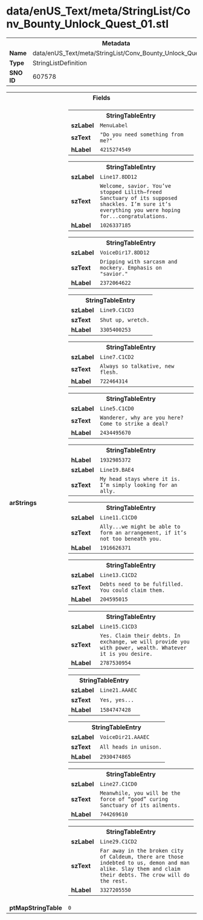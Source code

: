 <h1>data/enUS_Text/meta/StringList/Conv_Bounty_Unlock_Quest_01.stl</h1><table><tr><th colspan="100%">Metadata</th></tr><tr><td><b>Name</b></td><td>data/enUS_Text/meta/StringList/Conv_Bounty_Unlock_Quest_01.stl</td></tr><tr><td><b>Type</b></td><td>StringListDefinition</td></tr><tr><td><b>SNO ID</b></td><td>607578</td></tr></table>

<table><tr><th colspan="100%">Fields</th></tr><tr><td><b>arStrings</b></td><td><table><tr><th colspan="100%">StringTableEntry</th></tr><tr><td><b>szLabel</b></td><td><code>MenuLabel</code></td></tr><tr><td><b>szText</b></td><td><code>"Do you need something from me?"</code></td></tr><tr><td><b>hLabel</b></td><td><code>4215274549</code></td></tr></table>


<table><tr><th colspan="100%">StringTableEntry</th></tr><tr><td><b>szLabel</b></td><td><code>Line17.8DD12</code></td></tr><tr><td><b>szText</b></td><td><code>Welcome, savior. You’ve stopped Lilith—freed Sanctuary of its supposed shackles. I’m sure it’s everything you were hoping for...congratulations.</code></td></tr><tr><td><b>hLabel</b></td><td><code>1026337185</code></td></tr></table>


<table><tr><th colspan="100%">StringTableEntry</th></tr><tr><td><b>szLabel</b></td><td><code>VoiceDir17.8DD12</code></td></tr><tr><td><b>szText</b></td><td><code>Dripping with sarcasm and mockery. Emphasis on "savior."</code></td></tr><tr><td><b>hLabel</b></td><td><code>2372064622</code></td></tr></table>


<table><tr><th colspan="100%">StringTableEntry</th></tr><tr><td><b>szLabel</b></td><td><code>Line9.C1CD3</code></td></tr><tr><td><b>szText</b></td><td><code>Shut up, wretch.</code></td></tr><tr><td><b>hLabel</b></td><td><code>3305400253</code></td></tr></table>


<table><tr><th colspan="100%">StringTableEntry</th></tr><tr><td><b>szLabel</b></td><td><code>Line7.C1CD2</code></td></tr><tr><td><b>szText</b></td><td><code>Always so talkative, new flesh.</code></td></tr><tr><td><b>hLabel</b></td><td><code>722464314</code></td></tr></table>


<table><tr><th colspan="100%">StringTableEntry</th></tr><tr><td><b>szLabel</b></td><td><code>Line5.C1CD0</code></td></tr><tr><td><b>szText</b></td><td><code>Wanderer, why are you here? Come to strike a deal?</code></td></tr><tr><td><b>hLabel</b></td><td><code>2434495670</code></td></tr></table>


<table><tr><th colspan="100%">StringTableEntry</th></tr><tr><td><b>hLabel</b></td><td><code>1932985372</code></td></tr><tr><td><b>szLabel</b></td><td><code>Line19.BAE4</code></td></tr><tr><td><b>szText</b></td><td><code>My head stays where it is. I’m simply looking for an ally.</code></td></tr></table>


<table><tr><th colspan="100%">StringTableEntry</th></tr><tr><td><b>szLabel</b></td><td><code>Line11.C1CD0</code></td></tr><tr><td><b>szText</b></td><td><code>Ally...we might be able to form an arrangement, if it’s not too beneath you.</code></td></tr><tr><td><b>hLabel</b></td><td><code>1916626371</code></td></tr></table>


<table><tr><th colspan="100%">StringTableEntry</th></tr><tr><td><b>szLabel</b></td><td><code>Line13.C1CD2</code></td></tr><tr><td><b>szText</b></td><td><code>Debts need to be fulfilled. You could claim them.</code></td></tr><tr><td><b>hLabel</b></td><td><code>204595015</code></td></tr></table>


<table><tr><th colspan="100%">StringTableEntry</th></tr><tr><td><b>szLabel</b></td><td><code>Line15.C1CD3</code></td></tr><tr><td><b>szText</b></td><td><code>Yes. Claim their debts. In exchange, we will provide you with power, wealth. Whatever it is you desire.</code></td></tr><tr><td><b>hLabel</b></td><td><code>2787530954</code></td></tr></table>


<table><tr><th colspan="100%">StringTableEntry</th></tr><tr><td><b>szLabel</b></td><td><code>Line21.AAAEC</code></td></tr><tr><td><b>szText</b></td><td><code>Yes, yes...</code></td></tr><tr><td><b>hLabel</b></td><td><code>1584747428</code></td></tr></table>


<table><tr><th colspan="100%">StringTableEntry</th></tr><tr><td><b>szLabel</b></td><td><code>VoiceDir21.AAAEC</code></td></tr><tr><td><b>szText</b></td><td><code>All heads in unison.</code></td></tr><tr><td><b>hLabel</b></td><td><code>2930474865</code></td></tr></table>


<table><tr><th colspan="100%">StringTableEntry</th></tr><tr><td><b>szLabel</b></td><td><code>Line27.C1CD0</code></td></tr><tr><td><b>szText</b></td><td><code>Meanwhile, you will be the force of “good” curing Sanctuary of its ailments.</code></td></tr><tr><td><b>hLabel</b></td><td><code>744269610</code></td></tr></table>


<table><tr><th colspan="100%">StringTableEntry</th></tr><tr><td><b>szLabel</b></td><td><code>Line29.C1CD2</code></td></tr><tr><td><b>szText</b></td><td><code>Far away in the broken city of Caldeum, there are those indebted to us, demon and man alike. Slay them and claim their debts. The crow will do the rest.</code></td></tr><tr><td><b>hLabel</b></td><td><code>3327205550</code></td></tr></table>


</td></tr><tr><td><b>ptMapStringTable</b></td><td><code>0</code></td></tr></table>

